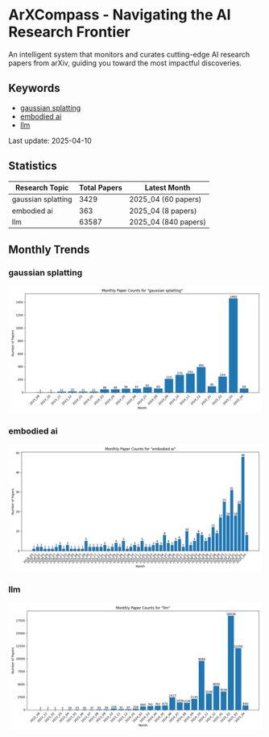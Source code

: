 # ArXCompass - Navigating the AI Research Frontier
An intelligent system that monitors and curates cutting-edge AI research papers from arXiv, guiding you toward the most impactful discoveries.

## Keywords

- [gaussian splatting](gaussian_splatting/)
- [embodied ai](embodied_ai/)
- [llm](llm/)

Last update: 2025-04-10

## Statistics

| Research Topic | Total Papers | Latest Month |
| --- | --- | --- |
| gaussian splatting | 3429 | 2025_04 (60 papers) |
| embodied ai | 363 | 2025_04 (8 papers) |
| llm | 63587 | 2025_04 (840 papers) |

## Monthly Trends

### gaussian splatting

![Monthly Paper Counts for gaussian splatting](gaussian_splatting/monthly_stats.png)

### embodied ai

![Monthly Paper Counts for embodied ai](embodied_ai/monthly_stats.png)

### llm

![Monthly Paper Counts for llm](llm/monthly_stats.png)

